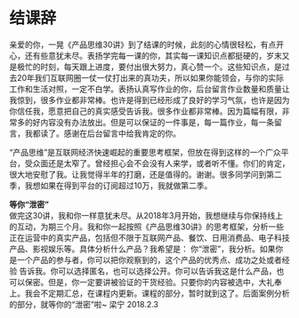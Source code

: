 # 结课辞

亲爱的你，一晃《产品思维30讲》到了结课的时候，此刻的心情很轻松，有点开心，还有些意犹未尽。表扬学完每一课的你，其实每一课知识点都挺硬的，岁末又是极忙的时刻，每天跟上进度，要付出很大努力，真心赞一个。这些知识点，是过去20年我们互联网圈一仗一仗打出来的真功夫，所以如果你能领会，与你的实际工作和生活对照，一定不白学。表扬认真写作业的你，后台留言作业数量和质量让我惊到，很多作业都非常棒。也许是得到已经形成了良好的学习气氛，也许是因为你信任我，愿意把自己的真实感受告诉我。很多作业都非常棒。因为篇幅有限，非常多的好内容没有办法放出。但是可以保证的一件事是，每一篇作业，每一条留言，我都读了。感谢在后台留言中给我肯定的你。

“产品思维”是互联网经济快速崛起的重要思考框架，但放在得到这样的一个广众平台，受众面还是太窄了。曾经担心会不会没有人来学，或者听不懂。你们的肯定，很大地安慰了我。让我觉得半年的打磨，还是值得的。谢谢。很多同学问到第二季，我想如果在得到平台的订阅超过10万，我就做第二季。

**等你“泄密”**<br/>做完这30讲，我和你一样意犹未尽。从2018年3月开始，我想继续与你保持线上的互动，为期三个月。我和你一起按照《产品思维30讲》的思考框架，分析一些正在运营中的真实产品，包括但不限于互联网产品、餐饮、日用消费品、电子科技产品、影视娱乐等。具体分析什么产品？我希望是： 你“泄密”，我分析。如果你是一个产品的参与者，你可以把你观察到的，这个产品的优秀点、成功之处或者经验 告诉我。你可以选择匿名，也可以选择公开。你可以告诉我这是什么产品，也可以保密。但是，你一定要讲被验证的干货经验。只要你的内容被选中，大礼奉上。我会不定期汇总，在课程内更新。课程的部分，暂时就到这了。后面案例分析的部分，就等你的“泄密”啦~
																																																			梁宁 2018.2.3